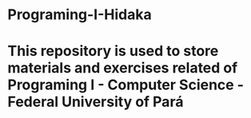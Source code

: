 # Programing-I-Hidaka
# This repository is used to store materials and exercises related of Programing I - Computer Science - Federal University of Pará
